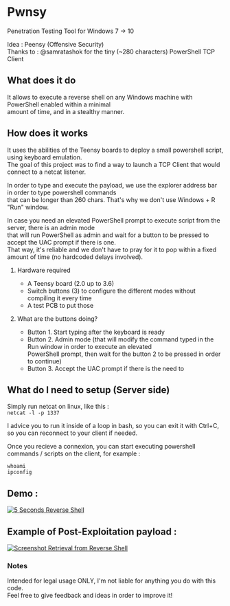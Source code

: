 # Pwnsy
Penetration Testing Tool for Windows 7 -> 10

Idea : Peensy (Offensive Security)  
Thanks to : @samratashok for the tiny (~280 characters) PowerShell TCP Client

## What does it do
It allows to execute a reverse shell on any Windows machine with PowerShell enabled within a minimal  
amount of time, and in a stealthy manner. 

## How does it works
It uses the abilities of the Teensy boards to deploy a small powershell script, using keyboard emulation.  
The goal of this project was to find a way to launch a TCP Client that would connect to a netcat listener.  

In order to type and execute the payload, we use the explorer address bar in order to type powershell commands  
that can be longer than 260 chars. That's why we don't use Windows + R "Run" window. 

In case you need an elevated PowerShell prompt to execute script from the server, there is an admin mode  
that will run PowerShell as admin and wait for a button to be pressed to accept the UAC prompt if there is one.  
That way, it's reliable and we don't have to pray for it to pop within a fixed amount of time (no hardcoded delays involved).  

1. Hardware required
   - A Teensy board (2.0 up to 3.6)
   - Switch buttons (3) to configure the different modes without compiling it every time
   - A test PCB to put those
   
2. What are the buttons doing? 
   - Button 1. Start typing after the keyboard is ready  
   - Button 2. Admin mode (that will modify the command typed in the Run window in order to execute an elevated   
               PowerShell prompt, then wait for the button 2 to be pressed in order to continue)   
   - Button 3. Accept the UAC prompt if there is the need to  

## What do I need to setup (Server side)
Simply run netcat on linux, like this :  
`netcat -l -p 1337`

I advice you to run it inside of a loop in bash, so you can exit it with Ctrl+C, so you can reconnect to your client if needed.

Once you recieve a connexion, you can start executing powershell commands / scripts on the client, for example :  
```  
whoami
ipconfig
```  

## Demo : 
[![5 Seconds Reverse Shell](https://img.youtube.com/vi/8NpX56rHsYY/0.jpg)](https://www.youtube.com/watch?v=8NpX56rHsYY)

## Example of Post-Exploitation payload : 
[![Screenshot Retrieval from Reverse Shell](https://img.youtube.com/vi/HPO-l4Br-zY/0.jpg)](https://www.youtube.com/watch?v=HPO-l4Br-zY)

### Notes
Intended for legal usage ONLY, I'm not liable for anything you do with this code.  
Feel free to give feedback and ideas in order to improve it!
